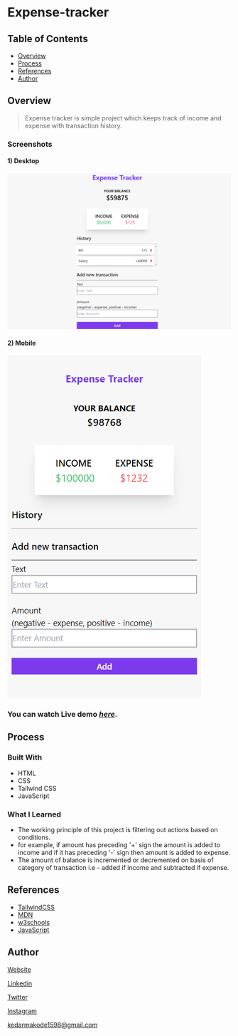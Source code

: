 # Expense-tracker

## Table of Contents
* [Overview](#overview)
* [Process](#process)
* [References](#references)
* [Author](#author)

## Overview
> Expense tracker is simple project which keeps track of income and expense with transaction history.

### Screenshots
#### 1) Desktop
![Example screenshot](./assets/ss.png)

#### 2) Mobile  
![Example screenshot](./assets/mobile-1.png)

### You can watch Live demo [_here_](https://expense-tracker-tan-alpha.vercel.app/).

## Process

### Built With
- HTML
- CSS
- Tailwind CSS
- JavaScript

### What I Learned
- The working principle of this project is filtering out actions based on conditions.
- for example, if amount has preceding '+' sign the amount is added to income and if it has preceding '-' sign then amount is added to expense.  
- The amount of balance is incremented or decremented on basis of category of transaction i.e - added if income and subtracted if expense.

## References
- [TailwindCSS](https://tailwindcss.com/)
- [MDN](https://developer.mozilla.org/en-US/)
- [w3schools](https://www.w3schools.com/)
- [JavaScript](https://javascript.info/)

## Author

[Website](https://kedarmakode.com/)

[Linkedin](https://www.linkedin.com/in/kedar-makode-9833321ab)

[Twitter](https://twitter.com/Kedar__98)

[Instagram]()

kedarmakode1598@gmail.com

